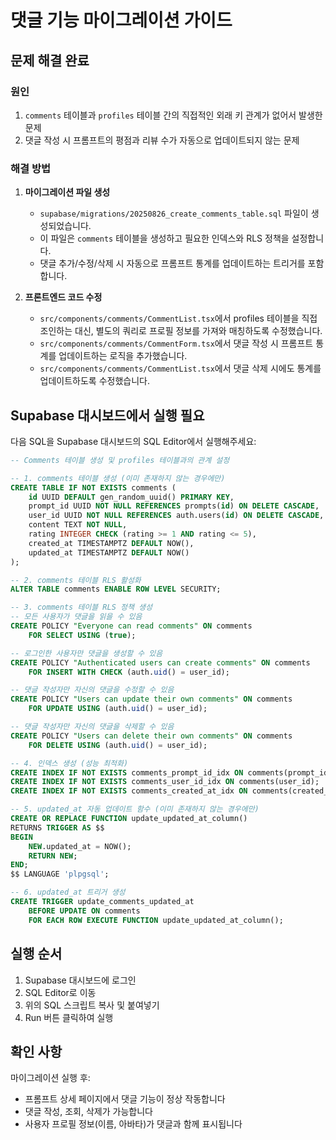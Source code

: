 # 댓글 기능 마이그레이션 가이드

## 문제 해결 완료

### 원인
1. `comments` 테이블과 `profiles` 테이블 간의 직접적인 외래 키 관계가 없어서 발생한 문제
2. 댓글 작성 시 프롬프트의 평점과 리뷰 수가 자동으로 업데이트되지 않는 문제

### 해결 방법

1. **마이그레이션 파일 생성**
   - `supabase/migrations/20250826_create_comments_table.sql` 파일이 생성되었습니다.
   - 이 파일은 `comments` 테이블을 생성하고 필요한 인덱스와 RLS 정책을 설정합니다.
   - 댓글 추가/수정/삭제 시 자동으로 프롬프트 통계를 업데이트하는 트리거를 포함합니다.

2. **프론트엔드 코드 수정**
   - `src/components/comments/CommentList.tsx`에서 profiles 테이블을 직접 조인하는 대신, 별도의 쿼리로 프로필 정보를 가져와 매칭하도록 수정했습니다.
   - `src/components/comments/CommentForm.tsx`에서 댓글 작성 시 프롬프트 통계를 업데이트하는 로직을 추가했습니다.
   - `src/components/comments/CommentList.tsx`에서 댓글 삭제 시에도 통계를 업데이트하도록 수정했습니다.

## Supabase 대시보드에서 실행 필요

다음 SQL을 Supabase 대시보드의 SQL Editor에서 실행해주세요:

```sql
-- Comments 테이블 생성 및 profiles 테이블과의 관계 설정

-- 1. comments 테이블 생성 (이미 존재하지 않는 경우에만)
CREATE TABLE IF NOT EXISTS comments (
    id UUID DEFAULT gen_random_uuid() PRIMARY KEY,
    prompt_id UUID NOT NULL REFERENCES prompts(id) ON DELETE CASCADE,
    user_id UUID NOT NULL REFERENCES auth.users(id) ON DELETE CASCADE,
    content TEXT NOT NULL,
    rating INTEGER CHECK (rating >= 1 AND rating <= 5),
    created_at TIMESTAMPTZ DEFAULT NOW(),
    updated_at TIMESTAMPTZ DEFAULT NOW()
);

-- 2. comments 테이블 RLS 활성화
ALTER TABLE comments ENABLE ROW LEVEL SECURITY;

-- 3. comments 테이블 RLS 정책 생성
-- 모든 사용자가 댓글을 읽을 수 있음
CREATE POLICY "Everyone can read comments" ON comments 
    FOR SELECT USING (true);

-- 로그인한 사용자만 댓글을 생성할 수 있음
CREATE POLICY "Authenticated users can create comments" ON comments 
    FOR INSERT WITH CHECK (auth.uid() = user_id);

-- 댓글 작성자만 자신의 댓글을 수정할 수 있음
CREATE POLICY "Users can update their own comments" ON comments 
    FOR UPDATE USING (auth.uid() = user_id);

-- 댓글 작성자만 자신의 댓글을 삭제할 수 있음
CREATE POLICY "Users can delete their own comments" ON comments 
    FOR DELETE USING (auth.uid() = user_id);

-- 4. 인덱스 생성 (성능 최적화)
CREATE INDEX IF NOT EXISTS comments_prompt_id_idx ON comments(prompt_id);
CREATE INDEX IF NOT EXISTS comments_user_id_idx ON comments(user_id);
CREATE INDEX IF NOT EXISTS comments_created_at_idx ON comments(created_at DESC);

-- 5. updated_at 자동 업데이트 함수 (이미 존재하지 않는 경우에만)
CREATE OR REPLACE FUNCTION update_updated_at_column()
RETURNS TRIGGER AS $$
BEGIN
    NEW.updated_at = NOW();
    RETURN NEW;
END;
$$ LANGUAGE 'plpgsql';

-- 6. updated_at 트리거 생성
CREATE TRIGGER update_comments_updated_at 
    BEFORE UPDATE ON comments
    FOR EACH ROW EXECUTE FUNCTION update_updated_at_column();
```

## 실행 순서

1. Supabase 대시보드에 로그인
2. SQL Editor로 이동
3. 위의 SQL 스크립트 복사 및 붙여넣기
4. Run 버튼 클릭하여 실행

## 확인 사항

마이그레이션 실행 후:
- 프롬프트 상세 페이지에서 댓글 기능이 정상 작동합니다
- 댓글 작성, 조회, 삭제가 가능합니다
- 사용자 프로필 정보(이름, 아바타)가 댓글과 함께 표시됩니다
